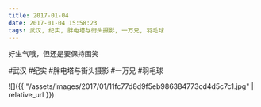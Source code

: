 ```yaml
---
title: 2017-01-04
date: 2017-01-04 15:58:23
tags: 武汉, 纪实, 胖电塔与街头摄影, 一万兄, 羽毛球
---
```


<p>好生气哦，但还是要保持围笑</p>

#武汉 #纪实 #胖电塔与街头摄影 #一万兄 #羽毛球

![]({{ "/assets/images/2017/01/11fc77d8d9f5eb986384773cd4d5c7c1.jpg" | relative_url }})
